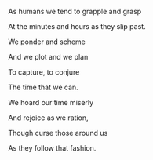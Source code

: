 As humans we tend to grapple and grasp

At the minutes and hours as they slip past.

We ponder and scheme

And we plot and we plan

To capture, to conjure 

The time that we can. 

  

We hoard our time miserly 

And rejoice as we ration,

Though curse those around us

As they follow that fashion.